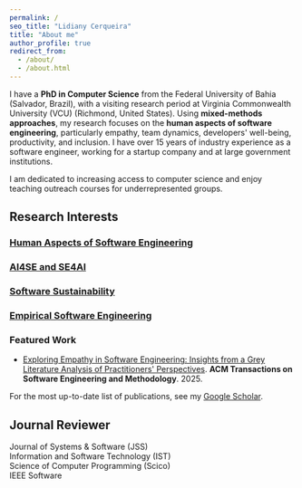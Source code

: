 ```yaml
---
permalink: /
seo_title: "Lidiany Cerqueira"
title: "About me"
author_profile: true
redirect_from: 
  - /about/
  - /about.html
---
```


I have a **PhD in Computer Science** from the Federal University of Bahia (Salvador, Brazil), with a visiting research period at Virginia Commonwealth University (VCU) (Richmond, United States). Using **mixed-methods approaches**, my research focuses on the **human aspects of software engineering**, particularly empathy, team dynamics, developers' well-being, productivity, and inclusion. I have over 15 years of industry experience as a software engineer, working for a startup company and at large government institutions.

I am dedicated to increasing access to computer science and enjoy teaching outreach courses for underrepresented groups.

## Research Interests

<div class="research-grid">
  <a class="research-card human-aspects" href="/">
    <div class="icon"><i class="fas fa-users"></i></div>
    <h3>Human Aspects of Software Engineering</h3>
  </a>

  <a class="research-card ai4se" href="/">
    <div class="icon"><i class="fas fa-brain"></i></div>
    <h3>AI4SE and SE4AI</h3>
  </a>

  <a class="research-card software-sustainability" href="/">
    <div class="icon"><i class="fas fa-leaf"></i></div>
    <h3>Software Sustainability</h3>
  </a>

  <a class="research-card empirical-se" href="/">
    <div class="icon"><i class="fas fa-chart-line"></i></div>
    <h3>Empirical Software Engineering</h3>
  </a>
</div>

### Featured Work
- [Exploring Empathy in Software Engineering: Insights from a Grey Literature Analysis of Practitioners' Perspectives](https://dl.acm.org/doi/abs/10.1145/3748721). **ACM Transactions on Software Engineering and Methodology**. 2025.

For the most up-to-date list of publications, see my [Google Scholar](https://scholar.google.com/citations?user=kxhHAW4AAAAJ).

## Journal Reviewer

<div class="reviewer-list">

<div class="reviewer-card">    
    <span>Journal of Systems & Software (JSS)</span>
  </div>

  <div class="reviewer-card">    
    <span>Information and Software Technology (IST)</span>
  </div>

  <div class="reviewer-card">    
    <span>Science of Computer Programming (Scico)</span>
  </div>

  <div class="reviewer-card">    
    <span>IEEE Software</span>
  </div>

  <!-- Add more like this -->
  <!--
  <div class="reviewer-card">
    <span class="year">YEAR–YEAR</span>
    <span>Journal / Conference name</span>
  </div>
  -->

</div>

